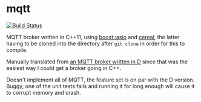 mqtt
=============
[![Build Status](https://travis-ci.org/atilaneves/mqttcpp.png?branch=master)](https://travis-ci.org/atilaneves/mqttcpp)

MQTT broker written in C++11, using
[boost::asio](http://www.boost.org/doc/libs/1_55_0/doc/html/boost_asio.html)
and [cereal](https://bitbucket.org/atilaneves/cereal), the latter having to be cloned into
the directory after `git clone` in order for this to compile.

Manually translated from [an MQTT broker written in D](https://github.com/atilaneves/mqtt)
since that was the easiest way I could get a broker going in C++.

Doesn't implement all of MQTT, the feature set is on par with the D version. Buggy, one
of the unit tests fails and running it for long enough will cause it to corrupt memory
and crash.

